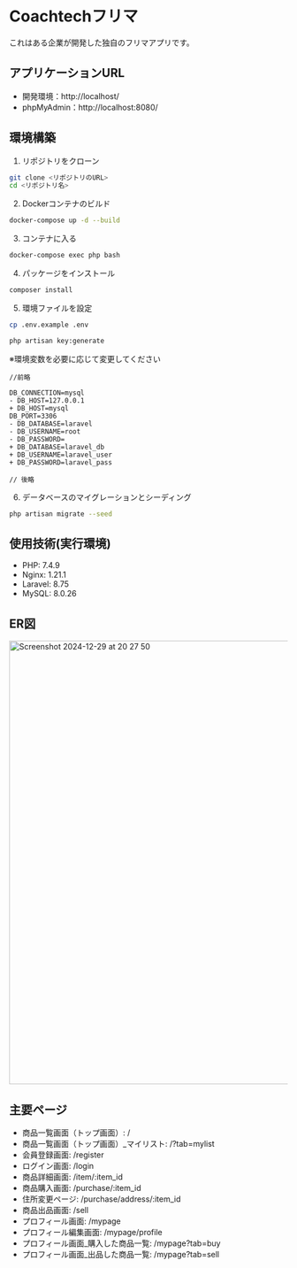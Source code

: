 # Coachtechフリマ 					

これはある企業が開発した独自のフリマアプリです。

## アプリケーションURL				
				
- 開発環境：http://localhost/				
- phpMyAdmin：http://localhost:8080/				
				
## 環境構築				
				
1. リポジトリをクローン				
```bash				
git clone <リポジトリのURL>				
cd <リポジトリ名>				
```				
2. Dockerコンテナのビルド				
```bash				
docker-compose up -d --build				
```				
3. コンテナに入る				
```bash				
docker-compose exec php bash				
```				
4. パッケージをインストール				
```bash				
composer install				
```				
5. 環境ファイルを設定				
```bash				
cp .env.example .env
```
```bash				
php artisan key:generate				
```
※環境変数を必要に応じて変更してください
```
//前略

DB_CONNECTION=mysql
- DB_HOST=127.0.0.1
+ DB_HOST=mysql
DB_PORT=3306
- DB_DATABASE=laravel
- DB_USERNAME=root
- DB_PASSWORD=
+ DB_DATABASE=laravel_db
+ DB_USERNAME=laravel_user
+ DB_PASSWORD=laravel_pass

// 後略
```


6. データベースのマイグレーションとシーディング				
```bash				
php artisan migrate --seed				
```						
## 使用技術(実行環境)				
				
- PHP: 7.4.9				
- Nginx: 1.21.1				
- Laravel: 8.75				
- MySQL: 8.0.26				
				
## ER図				

<img width="802" alt="Screenshot 2024-12-29 at 20 27 50" src="https://github.com/user-attachments/assets/9e4e4ca2-0ec9-46be-abaa-d2c977dd3710" />
				
## 主要ページ				
				
- 商品一覧画面（トップ画面）: /
- 商品一覧画面（トップ画面）_マイリスト: /?tab=mylist
- 会員登録画面: /register
- ログイン画面: /login
- 商品詳細画面: /item/:item_id
- 商品購入画面: /purchase/:item_id
- 住所変更ページ: /purchase/address/:item_id
- 商品出品画面: /sell
- プロフィール画面: /mypage
- プロフィール編集画面: /mypage/profile
- プロフィール画面_購入した商品一覧: /mypage?tab=buy
- プロフィール画面_出品した商品一覧: /mypage?tab=sell
